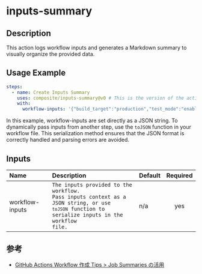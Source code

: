 # inputs-summary

<!-- actdocs start -->

## Description

This action logs workflow inputs and generates a Markdown summary to visually organize the provided data.

## Usage Example
```yaml
steps:
  - name: Create Inputs Summary
    uses: composite/inputs-summary@v0 # This is the version of the action
    with:
      workflow-inputs: '{"build_target":"production","test_mode":"enabled"}'
```

In this example, workflow-inputs are set directly as a JSON string.
To dynamically pass inputs from another step, use the `toJSON` function in your workflow file.
This serialization method ensures that the JSON format is correctly handled and parsing errors are avoided.

## Inputs

| Name | Description | Default | Required |
| :--- | :---------- | :------ | :------: |
| workflow-inputs | <code>The inputs provided to the workflow.<br>Pass inputs context as a JSON string, or use `toJSON` function to serialize inputs in the workflow file.</code> | n/a | yes |

<!-- actdocs end -->

## 参考

-   [GitHub Actions Workflow 作成 Tips > Job Summaries の活用](https://engineers.ntt.com/entry/2022/12/21/095303)
